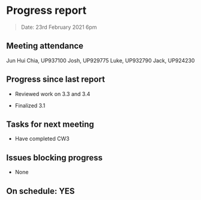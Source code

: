 # Progress report

> Date: 23rd February 2021 6pm

## Meeting attendance

Jun Hui Chia, UP937100
Josh, UP929775
Luke, UP932790
Jack, UP924230

## Progress since last report

* Reviewed work on 3.3 and 3.4

* Finalized 3.1

## Tasks for next meeting

* Have completed CW3

## Issues blocking progress

* None

## On schedule: YES
